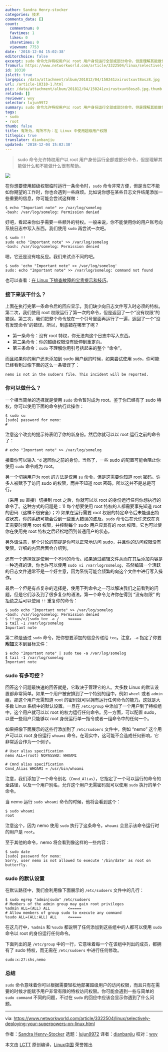 ```yaml
---
author: Sandra Henry-stocker
categories: 技术
comments_data: []
count:
  commentnum: 0
  favtimes: 1
  likes: 0
  sharetimes: 0
  viewnum: 7753
date: '2018-12-04 15:02:38'
editorchoice: false
excerpt: sudo 命令允许特权用户以 root 用户身份运行全部或部分命令，但是理解其能做什么和不能做什么很有帮助。
fromurl: https://www.networkworld.com/article/3322504/linux/selectively-deploying-your-superpowers-on-linux.html
id: 10310
islctt: true
largepic: /data/attachment/album/201812/04/150241zxirustxuvt8osz8.jpg
url: /article-10310-1.html
pic: /data/attachment/album/201812/04/150241zxirustxuvt8osz8.jpg.thumb.jpg
related: []
reviewer: wxy
selector: lujun9972
summary: sudo 命令允许特权用户以 root 用户身份运行全部或部分命令，但是理解其能做什么和不能做什么很有帮助。
tags:
- sudo
- root
thumb: false
title: 有所为，有所不为：在 Linux 中使用超级用户权限
titlepic: true
translator: dianbanjiu
updated: '2018-12-04 15:02:38'
---
```



> 
> sudo 命令允许特权用户以 root 用户身份运行全部或部分命令，但是理解其能做什么和不能做什么很有帮助。
> 
> 
> 


![](/data/attachment/album/201812/04/150241zxirustxuvt8osz8.jpg)


在你想要使用超级权限临时运行一条命令时，`sudo` 命令非常方便，但是当它不能如你期望的工作时，你也会遇到一些麻烦。比如说你想在某些日志文件结尾添加一些重要的信息，你可能会尝试这样做：



```
$ echo "Important note" >> /var/log/somelog
-bash: /var/log/somelog: Permission denied
```

好吧，看起来你似乎需要一些额外的特权。一般来说，你不能使用你的用户账号向系统日志中写入东西。我们使用 `sudo` 再尝试一次吧。



```
$ sudo !!
sudo echo "Important note" >> /var/log/somelog
-bash: /var/log/somelog: Permission denied
```

嗯，它还是没有啥反应。我们来试点不同的吧。



```
$ sudo 'echo "Important note" >> /var/log/somelog'
sudo: echo "Important note" >> /var/log/somelog: command not found
```

也可以查看：[在 Linux 下排查故障的宝贵提示和技巧](https://www.networkworld.com/article/3242170/linux/invaluable-tips-and-tricks-for-troubleshooting-linux.html)。


### 接下来该干什么？


上面在执行完第一条命令后的回应显示，我们缺少向日志文件写入时必须的特权。第二次，我们使用 root 权限运行了第一次的命令，但是返回了一个“没有权限”的错误。第三次，我们把整个命令放在一个引号里面再运行了一遍，返回了一个“没有发现命令”的错误。所以，到底错在哪里了呢？


* 第一条命令：没有 root 特权，你无法向这个日志中写入东西。
* 第二条命令：你的超级权限没有延伸到重定向。
* 第三条命令：`sudo` 不理解你用引号括起来的整个 “命令”。


而且如果你的用户还未添加到 sudo 用户组的时候，如果尝试使用 `sudo`，你可能已经看到过像下面的这么一条错误了：



```
nemo is not in the sudoers file. This incident will be reported.
```

### 你可以做什么？


一个相当简单的选择就是使用 `sudo` 命令暂时成为 root。鉴于你已经有了 sudo 特权，你可以使用下面的命令执行此操作：



```
$ sudo su
[sudo] password for nemo:
#
```

注意这个改变的提示符表明了你的新身份。然后你就可以以 root 运行之前的命令了：



```
# echo "Important note" >> /var/log/somelog
```

接着你可以输入 `^d` 返回你之前的身份。当然了，一些 sudo 的配置可能会阻止你使用 `sudo` 命令成为 root。


另一个切换用户为 root 的方法是仅用 `su` 命令，但是这需要你知道 root 密码。许多人被赋予了访问 sudo 的权限，而并不知道 root 密码，所以这并不是总是可行。


（采用 su 直接）切换到 root 之后，你就可以以 root 的身份运行任何你想执行的命令了。这种方式的问题是：1) 每个想要使用 root 特权的人都需要事先知道 root 的密码（这样不很安全）；2) 如果在运行需要 root 权限的特定命令后未能退出特权状态，你的系统可能会受到一些重大错误的波及。`sudo` 命令旨在允许您仅在真正需要时使用 root 权限，并控制每个 sudo 用户应具有的 root 权限。它也可以使你在使用完 root 特权之后轻松地回到普通用户的状态。


另外请注意，整个讨论的前提是你可以正常地访问 sudo，并且你的访问权限没有受限。详细的内容后面会介绍到。


还有一个选择就是使用一个不同的命令。如果通过编辑文件从而在其后添加内容是一种选择的话，你也许可以使用 `sudo vi /var/log/somelog`，虽然编辑一个活跃的日志文件通常不是一个好主意，因为系统可能会频繁的向这个文件中进行写入操作。


最后一个但是有点复杂的选择是，使用下列命令之一可以解决我们之前看到的问题，但是它们涉及到了很多复杂的语法。第一个命令允许你在得到 “没有权限” 的拒绝之后可以使用 `!!` 重复你的命令：



```
$ sudo echo "Important note" >> /var/log/somelog
-bash: /var/log/somelog: Permission denied
$ !!:gs/>/|sudo tee -a /    <=====
$ tail -1 /var/log/somelog
Important note
```

第二种是通过 `sudo` 命令，把你想要添加的信息传递给 `tee`。注意，`-a` 指定了你要**附加**文本到目标文件：



```
$ echo "Important note" | sudo tee -a /var/log/somelog
$ tail -1 /var/log/somelog
Important note
```

### sudo 有多可控？


回答这个问题最快速的回答就是，它取决于管理它的人。大多数 Linux 的默认设置都非常简单。如果一个用户被安排到了一个特别的组中，例如 `wheel` 或者 `admin` 组，那这个用户无需知道 root 的密码就可以拥有运行任何命令的能力。这就是大多数 Linux 系统中的默认设置。一旦在 `/etc/group` 中添加了一个用户到了特权组中，这个用户就可以以 root 的权力运行任何命令。另一方面，可以配置 sudo，以便一些用户只能够以 root 身份运行单一指令或者一组命令中的任何一个。


如果把像下面展示的这些行添加到了 `/etc/sudoers` 文件中，例如 “nemo” 这个用户可以以 root 身份运行 `whoami` 命令。在现实中，这可能不会造成任何影响，它非常适合作为一个例子。



```
# User alias specification
nemo ALL=(root) NOPASSWD: WHOAMI

# Cmnd alias specification
Cmnd_Alias WHOAMI = /usr/bin/whoami
```

注意，我们添加了一个命令别名（`Cmnd_Alias`），它指定了一个可以运行的命令的全路径，以及一个用户别名，允许这个用户无需密码就可以使用 `sudo` 执行的单个命令。


当 nemo 运行 `sudo whoami` 命令的时候，他将会看到这个：



```
$ sudo whoami
root
```

注意这个，因为 nemo 使用 `sudo` 执行了这条命令，`whoami` 会显示该命令运行时的用户是 `root`。


至于其他的命令，nemo 将会看到像这样的一些内容：



```
$ sudo date
[sudo] password for nemo:
Sorry, user nemo is not allowed to execute '/bin/date' as root on butterfly.
```

### sudo 的默认设置


在默认路径中，我们会利用像下面展示的 `/etc/sudoers` 文件中的几行：



```
$ sudo egrep "admin|sudo" /etc/sudoers
# Members of the admin group may gain root privileges
%admin ALL=(ALL) ALL        <=====
# Allow members of group sudo to execute any command
%sudo ALL=(ALL:ALL) ALL     <=====
```

在这几行中，`%admin` 和 `%sudo` 都说明了任何添加到这些组中的人都可以使用 `sudo` 命令以 root 的身份运行任何命令。


下面列出的是 `/etc/group` 中的一行，它意味着每一个在该组中列出的成员，都拥有了 sudo 特权，而无需在 `/etc/sudoers` 中进行任何修改。



```
sudo:x:27:shs,nemo
```

### 总结


`sudo` 命令意味着你可以根据需要轻松地部署超级用户的访问权限，而且只有在需要的时候才能赋予用户非常有限的特权访问权限。你可能会遇到一些与简单的 `sudo command` 不同的问题，不过在 `sudo` 的回应中应该会显示你遇到了什么问题。




---


via: <https://www.networkworld.com/article/3322504/linux/selectively-deploying-your-superpowers-on-linux.html>


作者：[Sandra Henry-Stocker](https://www.networkworld.com/author/Sandra-Henry_Stocker/) 选题：[lujun9972](https://github.com/lujun9972) 译者：[dianbanjiu](https://github.com/dianbanjiu) 校对：[wxy](https://github.com/wxy)


本文由 [LCTT](https://github.com/LCTT/TranslateProject) 原创编译，[Linux中国](https://linux.cn/) 荣誉推出